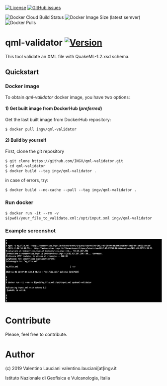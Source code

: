 [![License](https://img.shields.io/github/license/INGV/qml-validator.svg)](https://github.com/INGV/qml-validator/blob/master/LICENSE)
[![GitHub issues](https://img.shields.io/github/issues/INGV/qml-validator.svg)](https://github.com/INGV/qml-validator/issues)

![Docker Cloud Build Status](https://img.shields.io/docker/cloud/build/ingv/qml-validator)
![Docker Image Size (latest semver)](https://img.shields.io/docker/image-size/ingv/qml-validator?sort=semver)
![Docker Pulls](https://img.shields.io/docker/pulls/ingv/qml-validator)

# qml-validator [![Version](https://img.shields.io/badge/dynamic/yaml?label=ver&query=softwareVersion&url=https://raw.githubusercontent.com/INGV/qml-validator/master/publiccode.yml)](https://github.com/INGV/qml-validator/blob/master/publiccode.yml)

This tool validate an XML file with QuakeML-1.2.xsd schema.

## Quickstart
### Docker image
To obtain *qml-validator* docker image, you have two options:

#### 1) Get built image from DockerHub (*preferred*)
Get the last built image from DockerHub repository:
```
$ docker pull ingv/qml-validator
```

#### 2) Build by yourself
First, clone the git repository
```
$ git clone https://github.com/INGV/qml-validator.git
$ cd qml-validator
$ docker build --tag ingv/qml-validator .
```

in case of errors, try:
```
$ docker build --no-cache --pull --tag ingv/qml-validator .
```

### Run docker
```
$ docker run -it --rm -v $(pwd)/your_file_to_validate.xml:/opt/input.xml ingv/qml-validator
```

### Example screenshot
![alt text](images/screen.png)

# Contribute
Please, feel free to contribute.

# Author
(c) 2019 Valentino Lauciani valentino.lauciani[at]ingv.it

Istituto Nazionale di Geofisica e Vulcanologia, Italia
